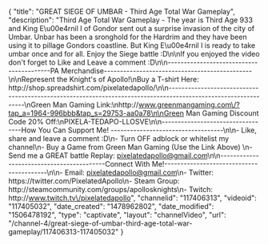 {
    "title": "GREAT SIEGE OF UMBAR - Third Age Total War Gameplay",
    "description": "Third Age Total War Gameplay - The year is Third Age 933 and King E\u00e4rnil I of Gondor sent out a surprise invasion of the city of Umbar.  Unbar has been a sronghold for the Hardrim and they have been using it to pillage Gondors coastline.  But King E\u00e4rnil I is ready to take umbar once and for all.  Enjoy the Siege battle :D\n\nIf you enjoyed the video don't forget to Like and Leave a comment :D\n\n-----------------------------------------PA Merchandise----------------------------------------------\n\nRepresent the Knight's of Apollo!\nBuy a T-shirt Here: http:\/\/shop.spreadshirt.com\/pixelatedapollo\/\n\n---------------------------------------------------------------------------------------------------------------\nGreen Man Gaming Link:\nhttp:\/\/www.greenmangaming.com\/?tap_a=1964-996bbb&tap_s=29753-aa0a78\n\nGreen Man Gaming Discount Code 20% Off:\nPIXELA-TEDAPO-LLOSVE\n\n----------------------------------How You Can Support Me! -----------------------------------\n\n- Like, share and leave a comment :D\n- Turn OFF adblock or whitelist my channel\n- Buy a Game from Green Man Gaming (Use the Link Above) \n- Send me a GREAT battle Replay: pixelatedapollo@gmail.com\n\n------------------------------------------Connect With Me!-----------------------------------------\n\n- Email: pixelatedapollo@gmail.com\n- Twitter: https:\/\/twitter.com\/PixelatedApollo\n- Steam Group:  http:\/\/steamcommunity.com\/groups\/apollosknights\n- Twitch: http:\/\/www.twitch.tv\/pixelatedapollo",
    "channelid": "117406313",
    "videoid": "117405032",
    "date_created": "1478962802",
    "date_modified": "1506478192",
    "type": "captivate",
    "layout": "channelVideo",
    "url": "\/channel-4\/great-siege-of-umbar-third-age-total-war-gameplay\/117406313-117405032"
}